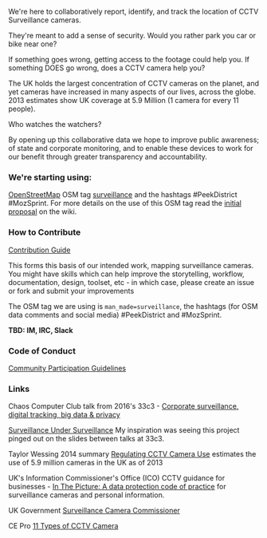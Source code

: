 We're here to collaboratively report, identify, and track the location of CCTV Surveillance cameras.

They're meant to add a sense of security. Would you rather park you car or bike near one?

If something goes wrong, getting access to the footage could help you. If something DOES go wrong, does a CCTV camera help you?

The UK holds the largest concentration of CCTV cameras on the planet, and yet cameras have increased in many aspects of our lives, across the globe. 2013 estimates show UK coverage at 5.9 Million (1 camera for every 11 people).

Who watches the watchers?

By opening up this collaborative data we hope to improve public awareness; of state and corporate monitoring, and to enable these devices to work for our benefit through greater transparency and accountability.

### We're starting using: 
[OpenStreetMap](http://www.openstreetmap.org/about)
OSM tag [surveillance](http://wiki.openstreetmap.org/wiki/Tag:man_made%3Dsurveillance) and the hashtags #PeekDistrict #MozSprint. For more details on the use of this OSM tag read the [initial proposal](http://wiki.openstreetmap.org/wiki/Proposed_features/Surveillance) on the wiki.
    
### How to Contribute

[Contribution Guide](/CONTRIBUTING.md)

This forms this basis of our intended work, mapping surveillance cameras. You might have skills which can help improve the storytelling, workflow, documentation, design, toolset, etc - in which case, please create an issue or fork and submit your improvements

The OSM tag we are using is `man_made=surveillance`, the hashtags (for OSM data comments and social media) #PeekDistrict and #MozSprint.

**TBD: IM, IRC, Slack**

### Code of Conduct
[Community Participation Guidelines](https://www.mozilla.org/en-US/about/governance/policies/participation/)

### Links
  Chaos Computer Club talk from 2016's 33c3 - [Corporate surveillance, digital tracking, big data & privacy](https://www.youtube.com/watch?v=3ABaGEWjFIg)
  
  [Surveillance Under Surveillance](https://kamba4.crux.uberspace.de/) My inspiration was seeing this project pinged out on the slides between talks at 33c3.
  
  Taylor Wessing 2014 summary [Regulating CCTV Camera Use](https://united-kingdom.taylorwessing.com/globaldatahub/article_regulating_cctv.html) estimates the use of 5.9 million cameras in the UK as of 2013

  UK's Information Commissioner's Office (ICO) CCTV guidance for businesses - [In The Picture: A data protection code of practice](https://ico.org.uk/for-organisations/guide-to-data-protection/cctv/) for surveillance cameras and personal information.

  UK Government [Surveillance Camera Commissioner](https://www.gov.uk/government/organisations/surveillance-camera-commissioner)
  
  CE Pro [11 Types of CCTV Camera](http://www.cepro.com/article/12_common_types_of_security_cameras/)
